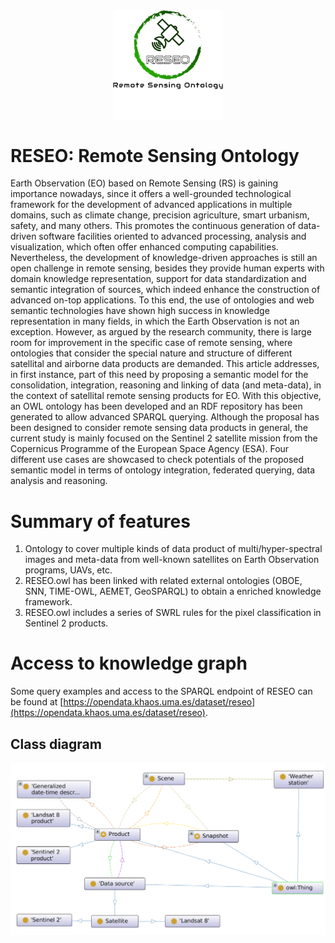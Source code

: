<img src="logo/logo_with_name.svg" style="display: block; margin-left: auto; margin-right:auto; width: 35%;">

# RESEO: Remote Sensing Ontology

Earth Observation (EO) based on Remote Sensing (RS) is gaining importance nowadays, since it offers a well-grounded technological framework for the development of advanced applications in multiple domains, such as climate change, precision agriculture, smart urbanism, safety, and many others. This promotes the continuous generation of data-driven software facilities oriented to advanced processing, analysis and visualization, which often offer enhanced computing capabilities. Nevertheless, the development of knowledge-driven approaches is still an open challenge in remote sensing, besides they provide human experts with domain knowledge representation, support for data standardization and semantic integration of sources, which indeed enhance the construction of advanced on-top applications. To this end, the use of ontologies and web semantic technologies have shown high success in knowledge representation in many fields, in which the Earth Observation is not an exception. However, as argued by the research community, there is large room for improvement in the specific case of remote sensing, where ontologies that consider the special nature and structure of different satellital and airborne data products are demanded. This article addresses, in first instance, part of this need by proposing a semantic model for the consolidation, integration, reasoning and linking of data (and meta-data), in the context of satellital remote sensing products for EO. With this objective, an OWL ontology has been developed and an RDF repository has been generated to allow advanced SPARQL querying. Although the proposal has been designed to consider remote sensing data products in general, the current study is mainly focused on the Sentinel 2 satellite mission from the Copernicus Programme of the European Space Agency (ESA). Four different use cases are showcased to check potentials of the proposed semantic model in terms of ontology integration, federated querying, data analysis and reasoning.

# Summary of features

1. Ontology to cover multiple kinds of data product of multi/hyper-spectral images and meta-data from well-known satellites on Earth Observation programs, UAVs, etc.
2. RESEO.owl has been linked with related external ontologies (OBOE, SNN, TIME-OWL, AEMET, GeoSPARQL) to obtain a enriched knowledge framework.
3. RESEO.owl includes a series of SWRL rules for the pixel classification in Sentinel 2 products.

# Access to knowledge graph
Some query examples and access to the SPARQL endpoint of RESEO can be found at [https://opendata.khaos.uma.es/dataset/reseo](https://opendata.khaos.uma.es/dataset/reseo).


## Class diagram

![class image](supplementary-material/class-diagram.png "RESEO's class diragram")